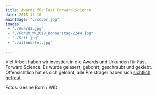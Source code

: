 ```yaml
---
title: Awards für Fast Forward Science
date: 2018-12-10
mainImage: "./cover.jpg"
images:
 - "./Award2.jpg"
 - "./Forum_WK2018_Donnerstag-2244.jpg"
 - "./Scit.jpg"
 - "./alleWürfel.jpg"

---
```


Viel Arbeit haben wir investiert in die Awards und Urkunden für Fast Forward Science. Es wurde gelasert, gebohrt, geschraubt und geklebt. Offensichtlich hat es sich gelohnt, alle Preisträger haben sich [sichtlich gefreut](https://fastforwardscience.de/2018/11/and-the-winner-is-unsere-eindruecke-von-der-preisverleihung-2018/).

Fotos: Gesine Born / WID